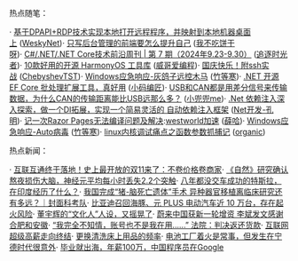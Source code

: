
热点随笔：


· [基于DPAPI\+RDP技术实现本地打开远程程序，并映射到本地机器桌面上](https://github.com) ([WeskyNet](https://github.com))· [只写后台管理的前端要怎么提升自己](https://github.com) ([我不吃饼干呀](https://github.com))· [C\#/.NET/.NET Core技术前沿周刊 \| 第 7 期（2024年9\.23\-9\.30）](https://github.com) ([追逐时光者](https://github.com))· [10款好用的开源 HarmonyOS 工具库](https://github.com) ([威哥爱编程](https://github.com))· [国庆快乐！附ssh实战](https://github.com) ([ChebyshevTST](https://github.com))· [Windows应急响应\-灰鸽子远控木马](https://github.com) ([竹等寒](https://github.com))· [.NET 开源 EF Core 批处理扩展工具，真好用](https://github.com) ([小码编匠](https://github.com))· [USB和CAN都是用差分信号来传输数据，为什么CAN的传输距离能比USB远那么多？](https://github.com) ([小兜兜me](https://github.com))· [.Net 依赖注入深入探索，做一个DI拓展，实现一个简易灵活的 自动依赖注入框架](https://github.com) ([Net开发\-孔明](https://github.com))· [记一次Razor Pages无法编译问题及解决](https://github.com):[westworld加速](https://tianchuang88.com) ([薛哈](https://github.com))· [Windows应急响应\-Auto病毒](https://github.com) ([竹等寒](https://github.com))· [linux内核调试痛点之函数参数抓捕记](https://github.com) ([organic](https://github.com))


热点新闻：


· [互联互通终于落地！史上最开放的双11来了：不卷价格卷商家](https://github.com)· [《自然》研究确认熬夜损伤大脑，神经元平均每小时丢失2\.2个突触](https://github.com)· [八年都没交车成功的特斯拉，在印度经历了什么？](https://github.com)· [我国完成“猪\-脑死亡遗体”手术 异种器官移植离临床研究还有多远？｜封面科考队](https://github.com)· [比亚迪召回海豚、元 PLUS 电动汽车近 10 万台，存在起火风险](https://github.com)· [董宇辉的“文化人”人设，又摇晃了](https://github.com)· [蔚来中国获新一轮增资 李斌发文感谢合肥和安徽](https://github.com)· [“我完全不知情，账号也不是我在用……” 法院：判决返还货款](https://github.com)· [互联网超级高薪走向终结](https://github.com)· [更换清洗床上用品的频率](https://github.com)· [电池工厂着火是常事，但发生在宁德时代很意外](https://github.com)· [毕业就出海，年薪100万，中国程序员在Google](https://github.com)


